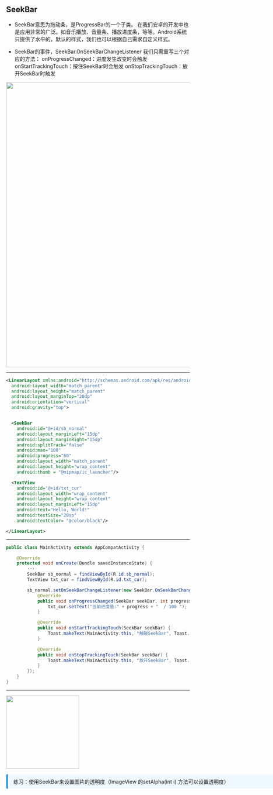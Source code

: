 
## SeekBar

- SeekBar意思为拖动条，是ProgressBar的一个子类。
  在我们安卓的开发中也是应用非常的广泛。如音乐播放、音量条、播放进度条，等等。Android系统只提供了水平的，默认的样式，我们也可以根据自己需求自定义样式。

- SeekBar的事件，SeekBar.OnSeekBarChangeListener 我们只需重写三个对应的方法：
  onProgressChanged：进度发生改变时会触发
  onStartTrackingTouch：按住SeekBar时会触发
  onStopTrackingTouch：放开SeekBar时触发


<div class="flex flex-col items-center justify-center">
    <img src="/seek-bar-1.png" width="780"/>
</div>

---


```xml 
<LinearLayout xmlns:android="http://schemas.android.com/apk/res/android"
  android:layout_width="match_parent"
  android:layout_height="match_parent"
  android:layout_marginTop="20dp"
  android:orientation="vertical"
  android:gravity="top">


  <SeekBar
    android:id="@+id/sb_normal"
    android:layout_marginLeft="15dp"
    android:layout_marginRight="15dp"
    android:splitTrack="false"
    android:max="100"
    android:progress="60"
    android:layout_width="match_parent"
    android:layout_height="wrap_content"
    android:thumb = "@mipmap/ic_launcher"/>

  <TextView
    android:id="@+id/txt_cur"
    android:layout_width="wrap_content"
    android:layout_height="wrap_content"
    android:layout_marginLeft="15dp"
    android:text="Hello, World!"
    android:textSize="20sp"
    android:textColor= "@color/black"/>

</LinearLayout>
```

---

```java
public class MainActivity extends AppCompatActivity {

    @Override
    protected void onCreate(Bundle savedInstanceState) {
        ···
        SeekBar sb_normal = findViewById(R.id.sb_normal);
        TextView txt_cur = findViewById(R.id.txt_cur);

        sb_normal.setOnSeekBarChangeListener(new SeekBar.OnSeekBarChangeListener() {
            @Override
            public void onProgressChanged(SeekBar seekBar, int progress, boolean fromUser) {
                txt_cur.setText("当前进度值:" + progress + "  / 100 ");
            }

            @Override
            public void onStartTrackingTouch(SeekBar seekBar) {
                Toast.makeText(MainActivity.this, "触碰SeekBar", Toast.LENGTH_SHORT).show();
            }

            @Override
            public void onStopTrackingTouch(SeekBar seekBar) {
                Toast.makeText(MainActivity.this, "放开SeekBar", Toast.LENGTH_SHORT).show();
            }
        });
    }
}
```

---

<div class="flex flex-col items-center justify-center">
    <img src="/seek-bar-2.gif" width="200"/>
</div>

<div v-click style="margin-top: 15px; border-left: 5px solid #3498db; background: #f0f8ff; padding: 10px 15px; border-radius: 4px; display: inline-block;width: 800px;"> 练习：使用SeekBar来设置图片的透明度（ImageView 的setAlpha(int i) 方法可以设置透明度）</div>